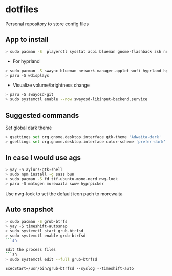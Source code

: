 # dotfiles
Personal repository to store config files

## App to install 
```sh
> sudo pacman -S  playerctl sysstat acpi blueman gnome-flashback zsh neovim tmux alacritty kitty picom xclip npm telegram-desktop
```

 - For hyprland 
```sh
> sudo pacman -S swaync blueman network-manager-applet wofi hyprland hypridle hyprlock xdg-desktop-portal-hyprland kanshi brightnessctl
> paru -S wdisplays
```

 - Visualize volume/brightness change
```sh
> paru -S swayosd-git
> sudo systemctl enable --now swayosd-libinput-backend.service 
```

## Suggested commands

Set global dark theme
```sh
> gsettings set org.gnome.desktop.interface gtk-theme 'Adwaita-dark'
> gsettings set org.gnome.desktop.interface color-scheme 'prefer-dark'
```


## In case I would use ags
```sh 
> yay -S aylurs-gtk-shell 
> sudo npm install -g sass bun
> sudo pacman -S fd ttf-ubuntu-mono-nerd nwg-look
> paru -S matugen morewaita swww hyprpicker
```

Use nwg-look to set the default icon pach to morewaita

## Auto snapshot
```sh
> sudo pacman -S grub-btrfs
> yay -S timeshift-autosnap 
> sudo systemctl start grub-btrfsd
> sudo systemctl enable grub-btrfsd
```sh

Edit the process files
```sh
> sudo systemctl edit --full grub-btrfsd 
```
`ExecStart=/usr/bin/grub-btrfsd --syslog --timeshift-auto`
